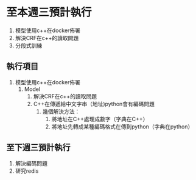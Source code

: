 # 至本週三預計執行

1. 模型使用c++在docker佈署
2. 解決CRF在c++的讀取問題
3. 分段式訓練

## 執行項目

1. 模型使用c++在docker佈署
   1. Model
      1. 解決CRF在c++的讀取問題
      2. C++在傳遞給中文字串（地址)python會有編碼問題
         1. 幾個解決方法：
            1. 將地址在C++處理成數字（字典在C++）
            2. 將地址先轉成某種編碼格式在傳到python（字典在python）

## 至下週三預計執行

1. 解決編碼問題
2. 研究redis
